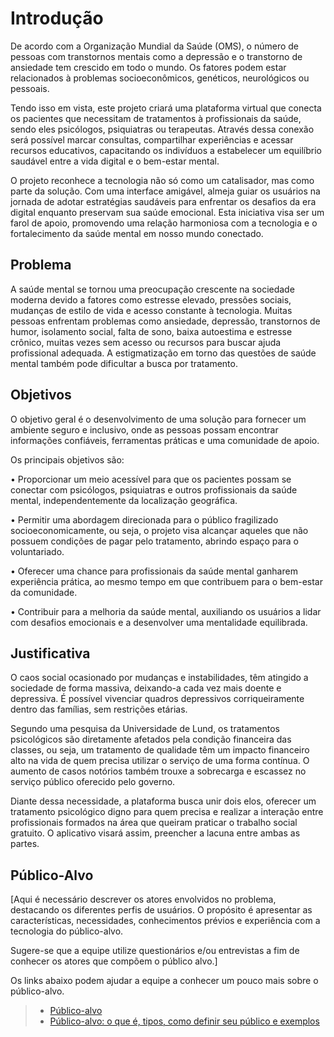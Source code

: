 # Introdução

De acordo com a Organização Mundial da Saúde (OMS), o número de pessoas com transtornos mentais como a depressão e o transtorno de ansiedade tem crescido em todo o mundo. Os fatores podem estar relacionados à problemas socioeconômicos, genéticos, neurológicos ou pessoais.

Tendo isso em vista, este projeto criará uma plataforma virtual que conecta os pacientes que necessitam de tratamentos à profissionais da saúde, sendo eles psicólogos, psiquiatras ou terapeutas. Através dessa conexão será possível marcar consultas, compartilhar experiências e acessar recursos educativos, capacitando os indivíduos a estabelecer um equilíbrio saudável entre a vida digital e o bem-estar mental.

O projeto reconhece a tecnologia não só como um catalisador, mas como parte da solução. Com uma interface amigável, almeja guiar os usuários na jornada de adotar estratégias saudáveis para enfrentar os desafios da era digital enquanto preservam sua saúde emocional. Esta iniciativa visa ser um farol de apoio, promovendo uma relação harmoniosa com a tecnologia e o fortalecimento da saúde mental em nosso mundo conectado.


## Problema
A saúde mental se tornou uma preocupação crescente na sociedade moderna devido a fatores como estresse elevado, pressões sociais, mudanças de estilo de vida e acesso constante à tecnologia. Muitas pessoas enfrentam problemas como ansiedade, depressão, transtornos de humor, isolamento social, falta de sono, baixa autoestima e estresse crônico, muitas vezes sem acesso ou recursos para buscar ajuda profissional adequada. A estigmatização em torno das questões de saúde mental também pode dificultar a busca por tratamento.

## Objetivos

O objetivo geral é o desenvolvimento de uma solução para fornecer um ambiente seguro e inclusivo, onde as pessoas possam encontrar informações confiáveis, ferramentas práticas e uma comunidade de apoio.

Os principais objetivos são:

•	Proporcionar um meio acessível para que os pacientes possam se conectar com psicólogos, psiquiatras e outros profissionais da saúde mental, independentemente da localização geográfica.

•	Permitir uma abordagem direcionada para o público fragilizado socioeconomicamente, ou seja, o projeto visa alcançar aqueles que não possuem condições de pagar pelo tratamento, abrindo espaço para o voluntariado.

•	Oferecer uma chance para profissionais da saúde mental ganharem experiência prática, ao mesmo tempo em que contribuem para o bem-estar da comunidade.

•	Contribuir para a melhoria da saúde mental, auxiliando os usuários a lidar com desafios emocionais e a desenvolver uma mentalidade equilibrada.



## Justificativa

O caos social ocasionado por mudanças e instabilidades, têm atingido a sociedade de forma massiva, deixando-a cada vez mais doente e depressiva. É possível vivenciar quadros depressivos corriqueiramente dentro das famílias, sem restrições etárias.

Segundo uma pesquisa da Universidade de Lund, os tratamentos psicológicos são diretamente afetados pela condição financeira das classes, ou seja, um tratamento de qualidade têm um impacto financeiro alto na vida de quem precisa utilizar o serviço de uma forma contínua. O aumento de casos notórios também trouxe a sobrecarga e escassez no serviço público oferecido pelo governo.

Diante dessa necessidade, a plataforma busca unir dois elos, oferecer um tratamento psicológico digno para quem precisa e realizar a interação entre profissionais formados na área que queiram praticar o trabalho social gratuito. O aplicativo visará assim, preencher a lacuna entre ambas as partes. 


## Público-Alvo

[Aqui é necessário descrever os atores envolvidos no problema, destacando os diferentes perfis de usuários. O propósito é apresentar as características, necessidades, conhecimentos prévios e experiência com a tecnologia do público-alvo.

Sugere-se que a equipe utilize questionários e/ou entrevistas a fim de conhecer os atores que compõem o público alvo.]

Os links abaixo podem ajudar a equipe a conhecer um pouco mais sobre o público-alvo. 

> - [Público-alvo](https://blog.hotmart.com/pt-br/publico-alvo/)
> - [Público-alvo: o que é, tipos, como definir seu público e exemplos](https://klickpages.com.br/blog/publico-alvo-o-que-e/)

